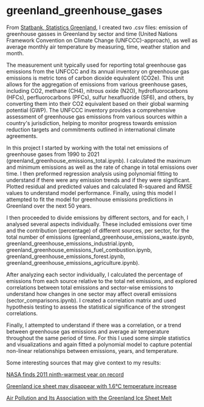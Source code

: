 # greenland_greenhouse_gases

From [Statbank, Statistics Greenland](https://bank.stat.gl/pxweb/en/Greenland/), I created two .csv files: emission of greenhouse gasses in Greenland by sector and time (United Nations Framework Convention on Climate Change (UNFCCC)-approach), as well as average monthly air temperature by measuring, time, weather station and month.

The measurement unit typically used for reporting total greenhouse gas emissions from the UNFCCC and its annual inventory on greenhouse gas emissions is metric tons of carbon dioxide equivalent (CO2e). This unit allows for the aggregation of emissions from various greenhouse gases, including CO2, methane (CH4), nitrous oxide (N2O), hydrofluorocarbons (HFCs), perfluorocarbons (PFCs), sulfur hexafluoride (SF6), and others, by converting them into their CO2 equivalent based on their global warming potential (GWP).
The UNFCCC inventory provides a comprehensive assessment of greenhouse gas emissions from various sources within a country's jurisdiction, helping to monitor progress towards emission reduction targets and commitments outlined in international climate agreements.

In this project I started by working with the total net emissions of greenhouse gases from 1990 to 2021 (greenland_greenhouse_emissions_total.ipynb). I calculated the maximum and minimum emissions as well as the rate of change in total emissions over time. I then preformed regression analysis using polynomial fitting to understand if there were any emission trends and if they were significant. Plotted residual and predicted values and calculated R-squared and RMSE values to understand model performance. 
Finally, using this model I attempted to fit the model for greenhouse emissions predictions in Greenland over the next 50 years.

I then proceeded to divide emissions by different sectors, and for each, I analysed several aspects individually. These included emissions over time and the contribution (percentage) of different sources, per sector, for the total number of emissions (greenland_greenhouse_emissions_waste.ipynb, greenland_greenhouse_emissions_industrial.ipynb, greenland_greenhouse_emissions_fuel_combustion.ipynb, greenland_greenhouse_emissions_forest.ipynb, greenland_greenhouse_emissions_agriculture.ipynb).

After analyzing each sector individually, I calculated the percentage of emissions from each source relative to the total net emissions, and explored correlations between total emissions and sector-wise emissions to understand how changes in one sector may affect overall emissions (sector_comparisons.ipynb). I created a correlation matrix and used hypothesis testing to assess the statistical significance of the strongest correlations.

Finally, I attempted to understand if there was a correlation, or a trend between greenhouse gas emissions and average air temperature throughout the same period of time. For this I used some simple statistics and visualizations and again fitted a polynomial model to  capture potential non-linear relationships between emissions, years, and temperature.


Some interesting sources that may give context to my results:

[NASA finds 2011 ninth-warmest year on record](https://climate.nasa.gov/news/668/nasa-finds-2011-ninth-warmest-year-on-record/)

[Greenland ice sheet may disappear with 1.6°C temperature increase](https://www.airclim.org/acidnews/greenland-ice-sheet-may-disappear-16%C2%B0c-temperature-increase)

[Air Pollution and Its Association with the Greenland Ice Sheet Melt](https://www.mdpi.com/2071-1050/13/1/65)

